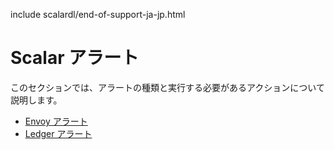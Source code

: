 include scalardl/end-of-support-ja-jp.html

# Scalar アラート

このセクションでは、アラートの種類と実行する必要があるアクションについて説明します。

* [Envoy アラート](Envoy.md)
* [Ledger アラート](Ledger.md)
